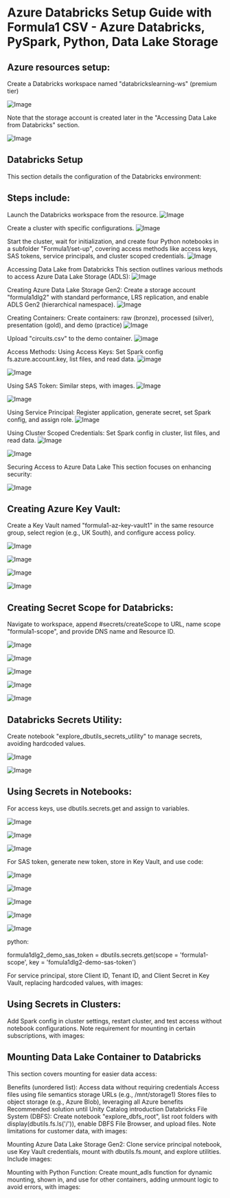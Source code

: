 # Azure Databricks Setup Guide with Formula1 CSV - Azure Databricks, PySpark, Python, Data Lake Storage

## Azure resources setup:

Create a Databricks workspace named "databrickslearning-ws" (premium tier)

![Image](https://github.com/user-attachments/assets/4509beaa-5e24-4db9-80a2-48f8ac204293)


Note that the storage account is created later in the "Accessing Data Lake from Databricks" section.

![Image](https://github.com/user-attachments/assets/df8c79e1-3006-4b06-a17c-60badfe29415)

## Databricks Setup
This section details the configuration of the Databricks environment:

## Steps include:
Launch the Databricks workspace from the resource.
![Image](https://github.com/user-attachments/assets/255462fd-930a-4137-ade3-52daf6a99663)

Create a cluster with specific configurations.
![Image](https://github.com/user-attachments/assets/83fc8d6c-6f91-4734-bca3-85d8c7ce4148)


Start the cluster, wait for initialization, and create four Python notebooks in a subfolder "Formula1/set-up", covering access methods like access keys, SAS tokens, service principals, and cluster scoped credentials.
![Image](https://github.com/user-attachments/assets/cdf528bf-396e-4b2c-a74a-9219cfc01f67)


Accessing Data Lake from Databricks
This section outlines various methods to access Azure Data Lake Storage (ADLS):
![Image](https://github.com/user-attachments/assets/86b521be-fc21-4d88-aa50-ee37cc7fa2d3)


Creating Azure Data Lake Storage Gen2:
Create a storage account "formula1dlg2" with standard performance, LRS replication, and enable ADLS Gen2 (hierarchical namespace).
![Image](https://github.com/user-attachments/assets/c731e0f9-3ac1-4e44-a596-a545c78e324e)


Creating Containers:
Create containers: raw (bronze), processed (silver), presentation (gold), and demo (practice)
![Image](https://github.com/user-attachments/assets/2cf94c30-945b-48ab-b61e-d8db8970fb0f)


Upload "circuits.csv" to the demo container.
![image](https://github.com/user-attachments/assets/16107883-d8e3-432f-b106-fb2ace704bd4)


Access Methods:
Using Access Keys: Set Spark config fs.azure.account.key, list files, and read data.
![image](https://github.com/user-attachments/assets/50aaf024-27ef-46cf-874b-2c8e7aa731b2)

![Image](https://github.com/user-attachments/assets/69e0c7de-79a9-4e8d-9928-be810db3cb71)

Using SAS Token: Similar steps, with images.
![Image](https://github.com/user-attachments/assets/eb103377-440e-41a4-9c0e-aff5c59f4b2b)

![Image](https://github.com/user-attachments/assets/f3d1e397-d787-415a-85a1-d704f6856618)


Using Service Principal: Register application, generate secret, set Spark config, and assign role.
![Image](https://github.com/user-attachments/assets/4e829266-171f-4d22-98e6-d024f1bb39c7)

Using Cluster Scoped Credentials: Set Spark config in cluster, list files, and read data.
![Image](https://github.com/user-attachments/assets/a3ec9cc9-89cb-4c5a-bb2e-549f3109bf7b)

![Image](https://github.com/user-attachments/assets/d6b797c2-b588-4cb5-9c2e-f2c9ca76d211)

Securing Access to Azure Data Lake
This section focuses on enhancing security:

![Image](https://github.com/user-attachments/assets/2c4a81f7-5658-4326-98fb-4f72f696aa3a)



## Creating Azure Key Vault:
Create a Key Vault named "formula1-az-key-vault1" in the same resource group, select region (e.g., UK South), and configure access policy. 

![Image](https://github.com/user-attachments/assets/2c4a81f7-5658-4326-98fb-4f72f696aa3a)

![Image](https://github.com/user-attachments/assets/e84da5b3-ffe5-49c5-b7c2-eb4615447bf3)

![Image](https://github.com/user-attachments/assets/bdf6cf4c-f9a5-4225-a252-7ed838b931b9)

![Image](https://github.com/user-attachments/assets/4ae8af80-36d3-461f-b7a6-55b5da005d0d)


## Creating Secret Scope for Databricks:
Navigate to workspace, append #secrets/createScope to URL, name scope "formula1-scope", and provide DNS name and Resource ID.

![Image](https://github.com/user-attachments/assets/a65d07b8-5d2c-4563-b63b-4be70ce184ad)

![Image](https://github.com/user-attachments/assets/934292d1-1ad0-4c29-bd69-57f96459de61)

![Image](https://github.com/user-attachments/assets/bf114e9d-dce7-4df9-9439-16cd59b457d9)

![Image](https://github.com/user-attachments/assets/d621bfa1-6d66-4ade-979f-3caf00fbc83d)

![Image](https://github.com/user-attachments/assets/88db3695-5326-49bb-872a-17015b6304ca)


## Databricks Secrets Utility:
Create notebook "explore_dbutils_secrets_utility" to manage secrets, avoiding hardcoded values.

![Image](https://github.com/user-attachments/assets/89268ad6-a56f-48a3-a9a0-53ca5e9e33bc)

![Image](https://github.com/user-attachments/assets/73e175d0-2131-400f-8f93-40e255ee551b)


## Using Secrets in Notebooks:
For access keys, use dbutils.secrets.get and assign to variables.

![Image](https://github.com/user-attachments/assets/f33a9647-08e3-4fed-9cb2-24344164b91c)

![Image](https://github.com/user-attachments/assets/05ad0caa-da33-4b41-b56e-0a9d5666604b)

![Image](https://github.com/user-attachments/assets/76c5b87e-37bd-48e0-a6f2-f729300e7afc)


For SAS token, generate new token, store in Key Vault, and use code:

![Image](https://github.com/user-attachments/assets/d306e5a7-c20c-497f-87a1-203c5c8471dd)

![Image](https://github.com/user-attachments/assets/b0e0ca34-906c-47c7-a431-e7deaa6e9696)

![Image](https://github.com/user-attachments/assets/e312dd70-5a15-49c9-bf0f-c3a012bc6953)

![Image](https://github.com/user-attachments/assets/f861a225-28ec-4638-b1a5-a7ae6a3e9383)

![Image](https://github.com/user-attachments/assets/a28f0f9a-84e7-42b3-9afa-4d5d38fa7b67)


python:

formula1dlg2_demo_sas_token = dbutils.secrets.get(scope = 'formula1-scope', key = 'fomula1dlg2-demo-sas-token')











For service principal, store Client ID, Tenant ID, and Client Secret in Key Vault, replacing hardcoded values, with images:











## Using Secrets in Clusters:
Add Spark config in cluster settings, restart cluster, and test access without notebook configurations. Note requirement for mounting in certain subscriptions, with images:



## Mounting Data Lake Container to Databricks
This section covers mounting for easier data access:

Benefits (unordered list):
Access data without requiring credentials
Access files using file semantics storage URLs (e.g., /mnt/storage1)
Stores files to object storage (e.g., Azure Blob), leveraging all Azure benefits
Recommended solution until Unity Catalog introduction
Databricks File System (DBFS):
Create notebook "explore_dbfs_root", list root folders with display(dbutils.fs.ls('/')), enable DBFS File Browser, and upload files. Note limitations for customer data, with images:










Mounting Azure Data Lake Storage Gen2:
Clone service principal notebook, use Key Vault credentials, mount with dbutils.fs.mount, and explore utilities. Include images:









Mounting with Python Function:
Create mount_adls function for dynamic mounting, shown in, and use for other containers, adding unmount logic to avoid errors, with images:







